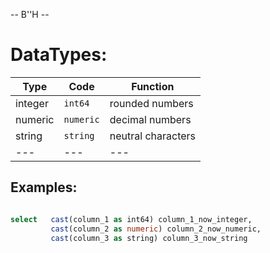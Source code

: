 -- B''H --

# DataTypes:

|Type|Code|Function|
|---|---|---|
|integer|`int64`|rounded numbers
|numeric|`numeric`|decimal numbers
|string|`string`|neutral characters
|---|---|---|

## Examples:

```SQL

select   cast(column_1 as int64) column_1_now_integer,
         cast(column_2 as numeric) column_2_now_numeric,
         cast(column_3 as string) column_3_now_string
 

```


